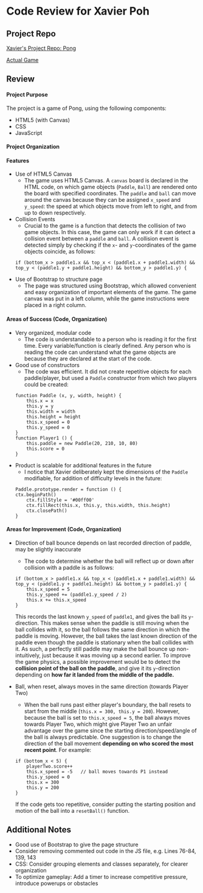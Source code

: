 # Code Review for Xavier Poh

## Project Repo

[Xavier's Project Repo: Pong](https://github.com/random-9/wdi-project-1-random-9)

[Actual Game](https://random-9.github.io/wdi-project-1-random-9/)

## Review

#### Project Purpose

The project is a game of Pong, using the following components:
* HTML5 (with Canvas)
* CSS
* JavaScript

#### Project Organization

#### Features

* Use of HTML5 Canvas
  * The game uses HTML5 Canvas. A `canvas` board is declared in the HTML code, on which game objects (`Paddle`, `Ball`) are rendered onto the board with specified coordinates. The `paddle` and `ball` can move around the canvas because they can be assigned `x_speed` and `y_speed`: the speed at which objects move from left to right, and from up to down respectively.
* Collision Events
  * Crucial to the game is a function that detects the collision of two game objects. In this case, the game can only work if it can detect a collision event between a `paddle` and `ball`. A collision event is detected simply by checking if the `x`- and `y`-coordinates of the game objects coincide, as follows:
  ```
  if (bottom_x > paddle1.x && top_x < (paddle1.x + paddle1.width) && top_y < (paddle1.y + paddle1.height) && bottom_y > paddle1.y) {
  ```
* Use of Bootstrap to structure page
  * The page was structured using Bootstrap, which allowed convenient and easy organization of important elements of the game. The game canvas was put in a left column, while the game instructions were placed in a right column.

#### Areas of Success (Code, Organization)

* Very organized, modular code
  * The code is understandable to a person who is reading it for the first time. Every variable/function is clearly defined. Any person who is reading the code can understand what the game objects are because they are declared at the start of the code.
* Good use of constructors
  * The code was efficient. It did not create repetitive objects for each paddle/player, but used a `Paddle` constructor from which two players could be created:
  ```
  function Paddle (x, y, width, height) {
      this.x = x
      this.y = y
      this.width = width
      this.height = height
      this.x_speed = 0
      this.y_speed = 0
  }
  function Player1 () {
      this.paddle = new Paddle(20, 210, 10, 80)
      this.score = 0
  }
  ```
* Product is scalable for additional features in the future
  * I notice that Xavier deliberately kept the dimensions of the `Paddle` modifiable, for addition of difficulty levels in the future:
  ```
  Paddle.prototype.render = function () {
  ctx.beginPath()
      ctx.fillStyle = '#00ff00'
      ctx.fillRect(this.x, this.y, this.width, this.height)
      ctx.closePath()
  }
  ```

#### Areas for Improvement (Code, Organization)

* Direction of ball bounce depends on last recorded direction of paddle, may be slightly inaccurate
  * The code to determine whether the ball will reflect up or down after collision with a paddle is as follows:
  ```
  if (bottom_x > paddle1.x && top_x < (paddle1.x + paddle1.width) && top_y < (paddle1.y + paddle1.height) && bottom_y > paddle1.y) {
      this.x_speed = 5
      this.y_speed += (paddle1.y_speed / 2)
      this.x += this.x_speed
  }
  ```
  This records the last known `y_speed` of `paddle1`, and gives the ball its `y`-direction. This makes sense when the paddle is still moving when the ball collides with it, so the ball follows the same direction in which the paddle is moving. However, the ball takes the last known direction of the paddle even though the paddle is stationary when the ball collides with it. As such, a perfectly still paddle may make the ball bounce up non-intuitively, just because it was moving up a second earlier. To improve the game physics, a possible improvement would be to detect the **collision point of the ball on the paddle**, and give it its `y`-direction depending on **how far it landed from the middle of the paddle.**


* Ball, when reset, always moves in the same direction (towards Player Two)
  * When the ball runs past either player's boundary, the ball resets to start from the middle (`this.x = 300, this.y = 200`). However, because the ball is set to `this.x_speed = 5`, the ball always moves towards Player Two, which might give Player Two an unfair advantage over the game since the starting direction/speed/angle of the ball is always predictable. One suggestion is to change the direction of the ball movement **depending on who scored the most recent point**. For example:
  ```
  if (bottom_x < 5) {
      playerTwo.score++
      this.x_speed = -5   // ball moves towards P1 instead
      this.y_speed = 0
      this.x = 300
      this.y = 200
  }
  ```
  If the code gets too repetitive, consider putting the starting position and motion of the ball into a `resetBall()` function.

## Additional Notes
* Good use of Bootstrap to give the page structure
* Consider removing commented out code in the JS file, e.g. Lines 76-84, 139, 143
* CSS: Consider grouping elements and classes separately, for clearer organization
* To optimize gameplay: Add a timer to increase competitive pressure, introduce powerups or obstacles
